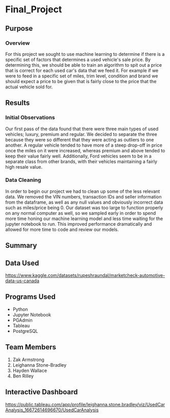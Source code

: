 # Final_Project

## Purpose

### Overview

For this project we sought to use machine learning to determine if there is a specific set of factors that determines a used vehicle's sale price. By determining this, we should be able to train an algorithm to spit out a price that is correct for each used car's data that we feed it. For example if we were to feed in a specific set of miles, trim level, condition and brand we should expect a price to be given that is fairly close to the price that the actual vehicle sold for. 

## Results

### Initial Observations

Our first pass of the data found that there were three main types of used vehicles; luxury, premium and regular. We decided to separate the three because they were so different that they were acting as outliers to one another. A regular vehicle tended to have more of a steep drop-off in price once the miles on it were increased, whereas premium and above tended to keep their value fairly well. Additionally, Ford vehicles seem to be in a separate class from other brands, with their vehicles maintaining a fairly high resale value.

### Data Cleaning

In order to begin our project we had to clean up some of the less relevant data. We removed the VIN numbers, transaction IDs and seller information from the dataframe, as well as any null values and obviously incorrect data such as miles/price being 0. Our dataset was too large to function properly on any normal computer as well, so we sampled early in order to spend more time honing our machine learning model and less time waiting for the jupyter notebook to run. This improved performance dramatically and allowed for more time to code and review our models.

## Summary

## Data Used

https://www.kaggle.com/datasets/rupeshraundal/marketcheck-automotive-data-us-canada

## Programs Used

- Python
- Jupyter Notebook
- PGAdmin
- Tableau
- PostgreSQL


## Team Members

1. Zak Armstrong
2. Leighanna Stone-Bradley
3. Hayden Wallace
4. Ben Rilley

## Interactive Dashboard

https://public.tableau.com/app/profile/leighanna.stone.bradley/viz/UsedCarAnalysis_16672614696670/UsedCarAnalysis
